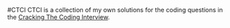 #CTCI
CTCI is a collection of my own solutions for the coding questions in the [Cracking The Coding Interview](http://www.amazon.com/Cracking-Coding-Interview-6th-Edition/dp/0984782850).

